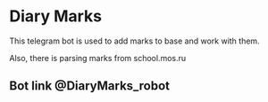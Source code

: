 # Diary Marks
This telegram bot is used to add marks to base and work with them.

Also, there is parsing marks from school.mos.ru

## Bot link @DiaryMarks_robot